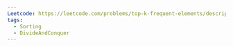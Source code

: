```yaml
---
Leetcode: https://leetcode.com/problems/top-k-frequent-elements/description/
tags:
  - Sorting
  - DivideAndConquer
---
```

